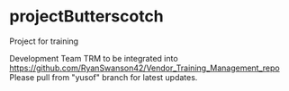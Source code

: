 # projectButterscotch
Project for training

Development Team TRM to be integrated into 
https://github.com/RyanSwanson42/Vendor_Training_Management_repo 
Please pull from "yusof" branch for latest updates. 
